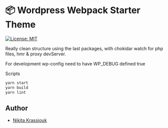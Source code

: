 # 📦 Wordpress Webpack Starter Theme

[![License: MIT](https://img.shields.io/badge/License-MIT-blue.svg)](https://opensource.org/licenses/MIT)

Really clean structure using the last packages, with chokidar watch for php files, hmr & proxy devServer.

For development wp-config need to have WP_DEBUG defined true

Scripts

```bash
yarn start
yarn build
yarn lint
```

## Author

- [Nikita Krassiouk](https://github.com/nikkras)
